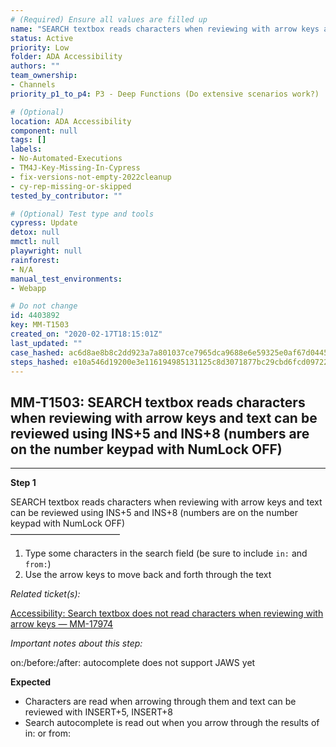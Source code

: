 ```yaml
---
# (Required) Ensure all values are filled up
name: "SEARCH textbox reads characters when reviewing with arrow keys and text can be reviewed using INS+5 and INS+8 (numbers are on the number keypad with NumLock OFF)"
status: Active
priority: Low
folder: ADA Accessibility
authors: ""
team_ownership: 
- Channels
priority_p1_to_p4: P3 - Deep Functions (Do extensive scenarios work?)

# (Optional)
location: ADA Accessibility
component: null
tags: []
labels: 
- No-Automated-Executions
- TM4J-Key-Missing-In-Cypress
- fix-versions-not-empty-2022cleanup
- cy-rep-missing-or-skipped
tested_by_contributor: ""

# (Optional) Test type and tools
cypress: Update
detox: null
mmctl: null
playwright: null
rainforest: 
- N/A
manual_test_environments: 
- Webapp

# Do not change
id: 4403892
key: MM-T1503
created_on: "2020-02-17T18:15:01Z"
last_updated: ""
case_hashed: ac6d8ae8b8c2dd923a7a801037ce7965dca9688e6e59325e0af67d044542efa3ac8cf7e5d5ced83e02c9d44d382e6a0b
steps_hashed: e10a546d19200e3e116194985131125c8d3071877bc29cbd6fcd09722814128f7dfe4520464ed132bbfeccce400e1aa6
---
```


<!-- (Auto-generated) Based on frontmatter's "key" and "name" -->

## MM-T1503: SEARCH textbox reads characters when reviewing with arrow keys and text can be reviewed using INS+5 and INS+8 (numbers are on the number keypad with NumLock OFF)

---

**Step 1**

SEARCH textbox reads characters when reviewing with arrow keys and text can be reviewed using INS+5 and INS+8 (numbers are on the number keypad with NumLock OFF)\
–––––––––––––––––––––––––

1. Type some characters in the search field (be sure to include `in:` and `from:`)
2. Use the arrow keys to move back and forth through the text

_Related ticket(s):_

[Accessibility: Search textbox does not read characters when reviewing with arrow keys — MM-17974](https://mattermost.atlassian.net/browse/MM-17974)

_Important notes about this step:_

on:/before:/after: autocomplete does not support JAWS yet

**Expected**

- Characters are read when arrowing through them and text can be reviewed with INSERT+5, INSERT+8
- Search autocomplete is read out when you arrow through the results of in: or from:
